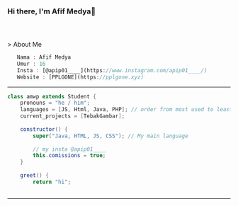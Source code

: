 ### Hi there, I'm Afif Medya👋


#
<br />
> About Me

```js
   Nama : Afif Medya
   Umur : 16
   Insta : [@apip01____](https://www.instagram.com/apip01____/)
   Website : [PPLGONE](https://pplgone.xyz)
```
____

```java
class amwp extends Student {
	pronouns = "he / him";
	languages = [JS, Html, Java, PHP]; // order from most used to least
	current_projects = [TebakGambar];
		
	constructor() {
		super("Java, HTML, JS, CSS"); // My main language 
		
		// my insta @apip01____
		this.comissions = true;
	}   
	
	greet() {
		return "hi";
	
```
____
